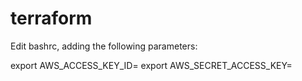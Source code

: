 # terraform

Edit bashrc, adding the following parameters:

export AWS_ACCESS_KEY_ID=
export AWS_SECRET_ACCESS_KEY=

